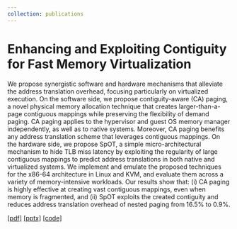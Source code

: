 ```yaml
---
collection: publications
---
```

Enhancing and Exploiting Contiguity for Fast Memory Virtualization
==
We propose synergistic software and hardware mechanisms that alleviate the address translation overhead, focusing particularly on virtualized execution.
On the software side, we propose contiguity-aware (CA) paging, a novel physical memory allocation technique that creates larger-than-a-page contiguous mappings while preserving the flexibility of demand paging. 
CA paging applies to the hypervisor and guest OS memory manager independently, as well as to native systems. 
Moreover, CA paging benefits any address translation scheme that leverages contiguous mappings.
On the hardware side, we propose SpOT, a simple micro-architectural mechanism to hide TLB miss latency by exploiting the regularity of large contiguous mappings to predict address translations
in both native and virtualized systems.
We implement and emulate the proposed techniques for the x86-64 architecture in Linux and KVM, and evaluate them across a variety of memory-intensive workloads. Our results show that: (i) CA paging is highly effective at creating vast contiguous mappings,
even when memory is fragmented, and (ii) SpOT exploits the created contiguity and reduces address translation overhead of nested paging from 16.5% to 0.9%.


[[pdf]](https://cslab.ece.ntua.gr/~xalverti/papers/isca20_enhancing_and_exploiting_contiguity.pdf) [[pptx]](https://cslab.ece.ntua.gr/~xalverti/papers/isca20_enhancing_and_exploiting_contiguity.pptx) [[code]](www.github.com/cslab-ntua/contiguity-isca2020.git) 
